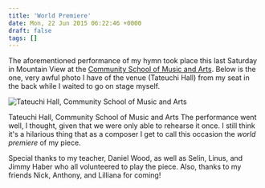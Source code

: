 ```yaml
---
title: 'World Premiere'
date: Mon, 22 Jun 2015 06:22:46 +0000
draft: false
tags: []
---
```


The aforementioned performance of my hymn took place this last Saturday in Mountain View at the [Community School of Music and Arts](http://www.arts4all.org/). Below is the one, very awful photo I have of the venue (Tateuchi Hall) from my seat in the back while I waited to go on stage myself.

![Tateuchi Hall, Community School of Music and Arts](https://alexchao-blog-media.s3.amazonaws.com/2021/07/cdb98-img_20150620_171513.jpg?w=1024&h=768)

Tateuchi Hall, Community School of Music and Arts The performance went well, I thought, given that we were only able to rehearse it once. I still think it's a hilarious thing that as a composer I get to call this occasion the _world premiere_ of my piece.

Special thanks to my teacher, Daniel Wood, as well as Selin, Linus, and Jimmy Haber who all volunteered to play the piece. Also, thanks to my friends Nick, Anthony, and Lilliana for coming!
